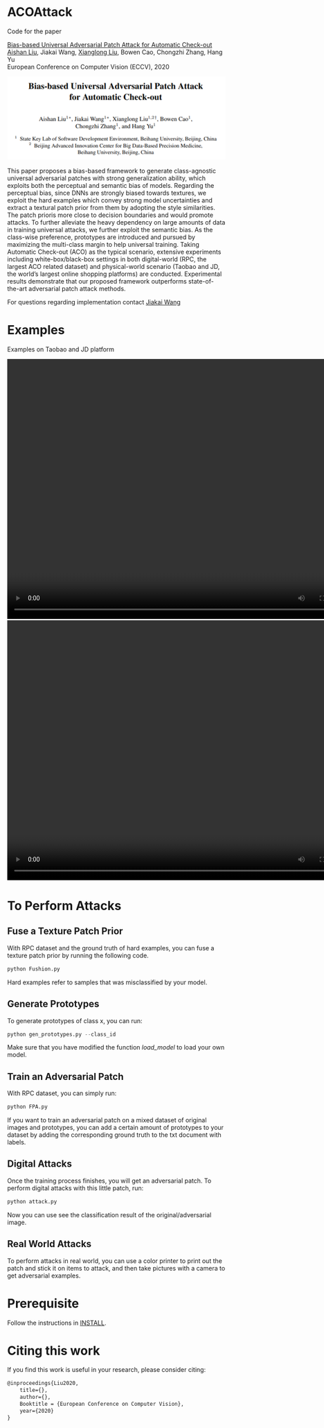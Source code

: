 # ACOAttack

Code for the paper 

[Bias-based Universal Adversarial Patch Attack for Automatic Check-out](https://arxiv.org/pdf/2005.09257.pdf)
<br>[Aishan Liu](https://liuaishan.github.io/), Jiakai Wang, [Xianglong Liu](http://sites.nlsde.buaa.edu.cn/~xlliu/), Bowen Cao, Chongzhi Zhang, Hang Yu
<br>European Conference on Computer Vision (ECCV), 2020

![frontpage](./frontpage.png)

This paper proposes a bias-based framework to generate class-agnostic universal adversarial patches with strong generalization ability, which exploits both the perceptual and semantic bias of models. Regarding the perceptual bias, since DNNs are strongly biased towards textures, we exploit the hard examples which convey strong model uncertainties and extract a textural patch prior from them by adopting the style similarities. The patch prioris more close to decision boundaries and would promote attacks. To further alleviate the heavy dependency on large amounts of data in training universal attacks, we further exploit the semantic bias. As the class-wise preference, prototypes are introduced and pursued by maximizing the multi-class margin to help universal training. Taking Automatic Check-out (ACO) as the typical scenario, extensive experiments including white-box/black-box settings in both digital-world (RPC, the largest ACO related dataset) and physical-world scenario (Taobao and JD, the world’s largest online shopping platforms) are conducted. Experimental results demonstrate that our proposed framework outperforms state-of-the-art adversarial patch attack methods.

For questions regarding implementation contact [Jiakai Wang](jk_buaa_scse@buaa.edu.cn)
# Examples

Examples on Taobao and JD platform

<video src="./attack-taobao.mp4" width="800px" height="600px" controls="controls"></video>
<video src="./attack-JD.mp4" width="800px" height="600px" controls="controls"></video>
# To Perform Attacks

## Fuse a Texture Patch Prior

With RPC dataset and the ground truth of hard examples, you can fuse a texture patch prior by running the following code.

```python
python Fushion.py
```

Hard examples refer to samples that was misclassified by your model.

## Generate Prototypes

To generate prototypes of class x, you can run:

```python
python gen_prototypes.py --class_id 
```

Make sure that you have modified the function *load_model* to load your own model.

## Train an Adversarial Patch

With RPC dataset, you can simply run:

```python
python FPA.py
```

If you want to train an adversarial patch on a mixed dataset of original images and prototypes, you can add a certain amount of prototypes to your dataset by adding the corresponding ground truth to the txt document with labels. 

## Digital Attacks

Once the training process finishes, you will get an adversarial patch. To perform digital attacks with this little patch, run:

```python
python attack.py
```

Now you can use see the classification result of the original/adversarial image.

## Real World Attacks

To perform attacks in real world, you can use a color printer to print out the patch and stick it on items to attack, and then take pictures with a camera to get adversarial examples.

# Prerequisite

Follow the instructions in [INSTALL](./src/target_model/install.md).

# Citing this work

If you find this work is useful in your research, please consider citing:

```
@inproceedings{Liu2020,
    title={},
    author={},
    Booktitle = {European Conference on Computer Vision},
    year={2020}
}
```
